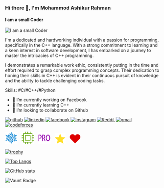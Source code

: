 ### Hi there 👋, I'm Mohammod Ashikur Rahman
#### I am a small Coder
![I am a small Coder](https://scontent.fdac138-1.fna.fbcdn.net/v/t39.30808-6/407131403_1529033294519832_791531054085735849_n.jpg?stp=cp6_dst-jpg&_nc_cat=101&ccb=1-7&_nc_sid=9534ce&_nc_ohc=aTUBawIaFiQAX856PJL&_nc_ht=scontent.fdac138-1.fna&oh=00_AfBsdnicySyIJvCj8qCCtirt3mCAGzIJRhRAe6ix6BkL9g&oe=65A9AFBE)

 I'm a dedicated and hardworking individual with a passion for programming, specifically in the C++ language. With a strong commitment to learning and a keen interest in software development, I has embarked on a journey to master the intricacies of C++ programming.

I demonstrates a remarkable work ethic, consistently putting in the time and effort required to grasp complex programming concepts. Their dedication to honing their skills in C++ is evident in their continuous pursuit of knowledge and the ability to tackle challenging coding tasks.

Skills: #C/#C++/#Python

- 🔭 I’m currently working on Facebook 
- 🌱 I’m currently learning C++ 
- 👯 I’m looking to collaborate on Github 


[<img src='https://cdn.jsdelivr.net/npm/simple-icons@3.0.1/icons/github.svg' alt='github' height='40'>](https://github.com/Ashik2418)  [<img src='https://cdn.jsdelivr.net/npm/simple-icons@3.0.1/icons/linkedin.svg' alt='linkedin' height='40'>](https://www.linkedin.com/in/https://www.linkedin.com/in/ashikur-rahman-2ab31422a//)  [<img src='https://cdn.jsdelivr.net/npm/simple-icons@3.0.1/icons/facebook.svg' alt='facebook' height='40'>](https://www.facebook.com/https://www.facebook.com/ashikurrahman.sagor.904/)  [<img src='https://cdn.jsdelivr.net/npm/simple-icons@3.0.1/icons/instagram.svg' alt='instagram' height='40'>](https://www.instagram.com/https://www.instagram.com/__sag_or__//)  [<img src='https://cdn.jsdelivr.net/npm/simple-icons@3.0.1/icons/reddit.svg' alt='Reddit' height='40'>](https://www.reddit.com/user/https://www.reddit.com/user/ashik9876)  [<img src='https://cdn.jsdelivr.net/npm/simple-icons@3.0.1/icons/gmail.svg' alt='gmail' height='40'>](mdashikurrahman2418@gmail.com)  [<img src='https://cdn.jsdelivr.net/npm/simple-icons@3.0.1/icons/codeforces.svg' alt='codeforces' height='40'>](https://codeforces.com/profile/Ashik98)  

<a href='https://archiveprogram.github.com/'><img src='https://raw.githubusercontent.com/acervenky/animated-github-badges/master/assets/acbadge.gif' width='40' height='40'></a> <a href='https://docs.github.com/en/developers'><img src='https://raw.githubusercontent.com/acervenky/animated-github-badges/master/assets/devbadge.gif' width='40' height='40'></a> <a href='https://github.com/pricing'><img src='https://raw.githubusercontent.com/acervenky/animated-github-badges/master/assets/pro.gif' width='40' height='40'></a> <a href='https://stars.github.com/'><img src='https://raw.githubusercontent.com/acervenky/animated-github-badges/master/assets/starbadge.gif' width='35' height='35'></a> <a href='https://docs.github.com/en/github/supporting-the-open-source-community-with-github-sponsors'><img src='https://raw.githubusercontent.com/acervenky/animated-github-badges/master/assets/sponsorbadge.gif' width='35' height='35'></a> 

[![trophy](https://github-profile-trophy.vercel.app/?username=Ashik2418)](https://github.com/ryo-ma/github-profile-trophy)

[![Top Langs](https://github-readme-stats.vercel.app/api/top-langs/?username=Ashik2418)](https://github.com/anuraghazra/github-readme-stats)

![GitHub stats](https://github-readme-stats.vercel.app/api?username=Ashik2418&show_icons=true&count_private=true)  

![Vaunt Badge](https://api.vaunt.dev/v1/github/entities/Ashik2418/contributions?format=svg&private=true)  

